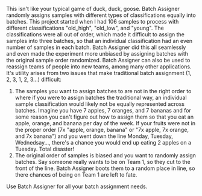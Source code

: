 This isn't like your typical game of duck, duck, goose. Batch Assigner randomly assigns samples with different types of classifications equally into batches. 
This project started when I had 106 samples to process with different classifications "old_high", "old_low", and "young". The classifications were all out of 
order, which made it difficult to assign the samples into three batches, so that an individual classification had an even number of samples in each batch. Batch 
Assigner did this all seamlessly and even made the experiment more unbiased by assigning batches with the original sample order randomized. Batch Assigner 
can also be used to reassign teams of people into new teams, among many other applications. It's utility arises from two issues that make traditional batch 
assignment (1, 2, 3, 1, 2, 3...) difficult:
  1. The samples you want to assign batches to are not in the right order to where if you were to assign batches the traditional way, an individual sample
     classification would likely not be equally represented across batches. Imagine you have 7 apples, 7 oranges, and 7 bananas and for some reason you can't figure
     out how to assign them so that you eat an apple, orange, and banana per day of the week. If your fruits were not in the proper order (7x "apple, orange, banana"
     or "7x apple, 7x orange, and 7x banana") and you went down the line Monday, Tuesday, Wednedsay..., there's a chance you would end up eating 2 apples on a
     Tuesday. Total disaster!
  2. The original order of samples is biased and you want to randomly assign batches. Say someone really wants to be on Team 1, so they cut to the front of the line.
     Batch Assigner boots them to a random place in line, so there chances of being on Team 1 are left to fate. 

Use Batch Assigner for all your batch assignment needs.
